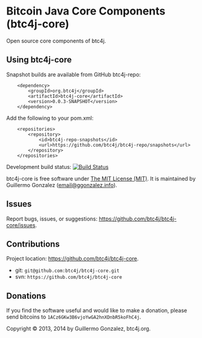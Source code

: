 Bitcoin Java Core Components (btc4j-core)
=========================================
Open source core components of btc4j.

Using btc4j-core
----------------
Snapshot builds are available from GitHub btc4j-repo:

		<dependency>
			<groupId>org.btc4j</groupId>
			<artifactId>btc4j-core</artifactId>
			<version>0.0.3-SNAPSHOT</version>
		</dependency>
		
Add the following to your pom.xml:

		<repositories>
			<repository>
				<id>btc4j-repo-snapshots</id>
				<url>https://github.com/btc4j/btc4j-repo/snapshots</url>
			</repository>
		</repositories>

Development build status: [![Build Status](https://travis-ci.org/btc4j/btc4j-core.png?branch=master)](https://travis-ci.org/btc4j/btc4j-core)

btc4j-core is free software under [The MIT License (MIT)](http://opensource.org/licenses/MIT/ "The MIT License (MIT)"). It is maintained by Guillermo Gonzalez (email@ggonzalez.info).

Issues
------
Report bugs, issues, or suggestions: https://github.com/btc4j/btc4j-core/issues.

Contributions
-------------
Project location: https://github.com/btc4j/btc4j-core.
* git: `git@github.com:btc4j/btc4j-core.git`
* svn: `https://github.com/btc4j/btc4j-core`

Donations
---------
If you find the software useful and would like to make a donation, please send bitcoins to `1ACz6GKw3B6vjoYwGA2hnXDnbR5koFhC4j`.

Copyright &copy; 2013, 2014 by Guillermo Gonzalez, btc4j.org.
